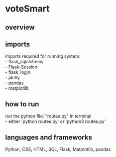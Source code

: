 # voteSmart
## overview


## imports
imports required for running system:<br>
    - flask_sqlalchemy<br>
    - Flask-Session<br>
    - flask_login<br>
    - plotly<br>
    - pandas<br>
    - matplotlib

## how to run
run the python file: "routes.py" in terminal<br>
	- either 'python routes.py' or 'python3 routes.py'

## languages and frameworks
Python, CSS, HTML, SQL, Flask, Matplotlib, pandas
